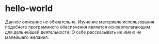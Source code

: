 # hello-world
Данное описание не обязательно. Изучение материала использования подобного программного обеспечения является основополагающим для дальнейшей деятельности. 
О себе рассказывать не имею не малейшего желания. 
